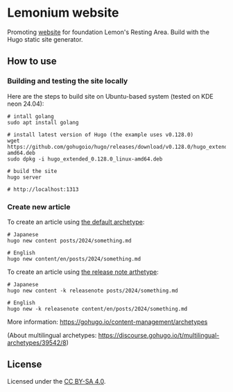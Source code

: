 # Lemonium website

Promoting [website] for foundation Lemon's Resting Area. Build with the Hugo static site generator.

[website]: https://lemon73-computing.github.io "Lemon's Resting Area - Website"

## How to use

### Building and testing the site locally

Here are the steps to build site on Ubuntu-based system (tested on KDE neon 24.04):

```shell
# intall golang
sudo apt install golang

# install latest version of Hugo (the example uses v0.128.0)
wget https://github.com/gohugoio/hugo/releases/download/v0.128.0/hugo_extended_0.128.0_linux-amd64.deb
sudo dpkg -i hugo_extended_0.128.0_linux-amd64.deb

# build the site
hugo server

# http://localhost:1313
```

### Create new article

To create an article using [the default archetype](./archetypes/default.md):
```shell
# Japanese
hugo new content posts/2024/something.md

# English
hugo new content/en/posts/2024/something.md
```

To create an article using [the release note arthetype](./archetypes/releasenote.md):
```shell
# Japanese
hugo new content -k releasenote posts/2024/something.md

# English
hugo new -k releasenote content/en/posts/2024/something.md
```

More information: https://gohugo.io/content-management/archetypes

(About multilingual archetypes: https://discourse.gohugo.io/t/multilingual-archetypes/39542/8)

## License

Licensed under the [CC BY-SA 4.0].

[CC BY-SA 4.0]: https://creativecommons.org/licenses/by-sa/4.0/deed.ja "Creative Commons License BY-SA 4.0"
